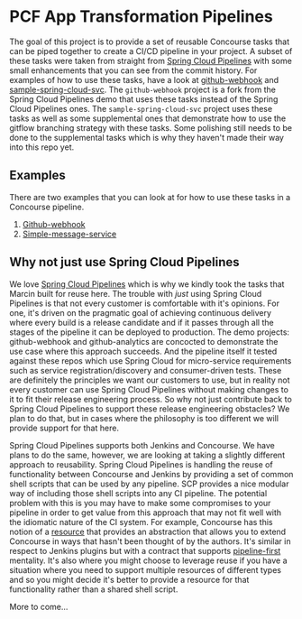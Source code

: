 # PCF App Transformation Pipelines

The goal of this project is to provide a set of reusable Concourse tasks that can be piped together to create a CI/CD pipeline in your project. A subset of these tasks were taken from straight from [Spring Cloud Pipelines](https://github.com/spring-cloud/spring-cloud-pipelines/tree/master/concourse) with some small enhancements that you can see from the commit history. For examples of how to use these tasks, have a look at [github-webhook](https://github.com/malston/github-webhook) and [sample-spring-cloud-svc](https://github.com/malston/sample-spring-cloud-svc). The `github-webhook` project is a fork from the Spring Cloud Pipelines demo that uses these tasks instead of the Spring Cloud Pipelines ones. The `sample-spring-cloud-svc` project uses these tasks as well as some supplemental ones that demonstrate how to use the gitflow branching strategy with these tasks. Some polishing still needs to be done to the supplemental tasks which is why they haven't made their way into this repo yet.

## Examples

There are two examples that you can look at for how to use these tasks in a
Concourse pipeline.

1. [Github-webhook](https://github.com/malston/github-webhook)
2. [Simple-message-service](https://github.com/malston/sample-spring-cloud-svc)


## Why not just use Spring Cloud Pipelines

We love [Spring Cloud Pipelines](https://cloud.spring.io/spring-cloud-pipelines/) which is why we kindly took the tasks that Marcin built for reuse here. The trouble with _just_ using Spring Cloud Pipelines is that not every customer is comfortable with it's opinions. For one, it's driven on the pragmatic goal of achieving continuous delivery where every build is a release candidate and if it passes through all the stages of the pipeline it can be deployed to production. The demo projects: github-webhook and github-analytics are concocted to demonstrate the use case where this approach succeeds. And the pipeline itself it tested against these repos which use Spring Cloud for micro-service requirements such as service registration/discovery and consumer-driven tests. These are definitely the principles we want our customers to use, but in reality not every customer can use Spring Cloud Pipelines without making changes to it to fit their release engineering process. So why not just contribute back to Spring Cloud Pipelines to support these release engineering obstacles? We plan to do that, but in cases where the philosophy is too different we will provide support for that here.

Spring Cloud Pipelines supports both Jenkins and Concourse. We have plans to do the same, however, we are looking at taking a slightly different approach to reusability. Spring Cloud Pipelines is handling the reuse of functionality between Concourse and Jenkins by providing a set of common shell scripts that can be used by any pipeline. SCP provides a nice modular way of including those shell scripts into any CI pipeline. The potential problem with this is you may have to make some compromises to your pipeline in order to get value from this approach that may not fit well with the idiomatic nature of the CI system. For example, Concourse has this notion of a [resource](http://concourse.ci/concepts.html#resources) that provides an abstraction that allows you to extend Concourse in ways that hasn't been thought of by the authors. It's similar in respect to Jenkins plugins but with a contract that supports [pipeline-first](http://concourse.ci/concourse-vs.html#jenkins) mentality. It's also where you might choose to leverage reuse if you have a situation where you need to support multiple resources of different types and so you might decide it's better to provide a resource for that functionality rather than a shared shell script.


More to come...
